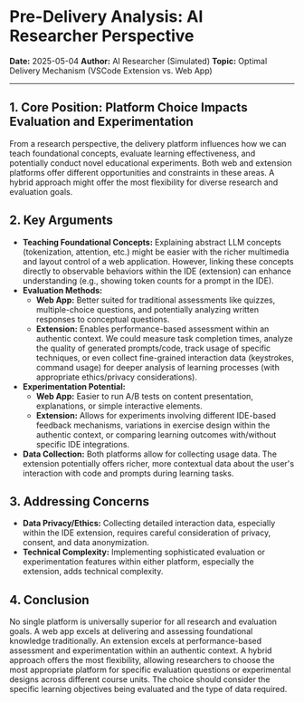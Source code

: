 # Pre-Delivery Analysis: AI Researcher Perspective

**Date:** 2025-05-04
**Author:** AI Researcher (Simulated)
**Topic:** Optimal Delivery Mechanism (VSCode Extension vs. Web App)

---

## 1. Core Position: Platform Choice Impacts Evaluation and Experimentation

From a research perspective, the delivery platform influences how we can teach foundational concepts, evaluate learning effectiveness, and potentially conduct novel educational experiments. Both web and extension platforms offer different opportunities and constraints in these areas. A hybrid approach might offer the most flexibility for diverse research and evaluation goals.

## 2. Key Arguments

*   **Teaching Foundational Concepts:** Explaining abstract LLM concepts (tokenization, attention, etc.) might be easier with the richer multimedia and layout control of a web application. However, linking these concepts directly to observable behaviors within the IDE (extension) can enhance understanding (e.g., showing token counts for a prompt in the IDE).
*   **Evaluation Methods:** 
    *   **Web App:** Better suited for traditional assessments like quizzes, multiple-choice questions, and potentially analyzing written responses to conceptual questions.
    *   **Extension:** Enables performance-based assessment within an authentic context. We could measure task completion times, analyze the quality of generated prompts/code, track usage of specific techniques, or even collect fine-grained interaction data (keystrokes, command usage) for deeper analysis of learning processes (with appropriate ethics/privacy considerations).
*   **Experimentation Potential:** 
    *   **Web App:** Easier to run A/B tests on content presentation, explanations, or simple interactive elements.
    *   **Extension:** Allows for experiments involving different IDE-based feedback mechanisms, variations in exercise design within the authentic context, or comparing learning outcomes with/without specific IDE integrations.
*   **Data Collection:** Both platforms allow for collecting usage data. The extension potentially offers richer, more contextual data about the user's interaction with code and prompts during learning tasks.

## 3. Addressing Concerns

*   **Data Privacy/Ethics:** Collecting detailed interaction data, especially within the IDE extension, requires careful consideration of privacy, consent, and data anonymization.
*   **Technical Complexity:** Implementing sophisticated evaluation or experimentation features within either platform, especially the extension, adds technical complexity.

## 4. Conclusion

No single platform is universally superior for all research and evaluation goals. A web app excels at delivering and assessing foundational knowledge traditionally. An extension excels at performance-based assessment and experimentation within an authentic context. A hybrid approach offers the most flexibility, allowing researchers to choose the most appropriate platform for specific evaluation questions or experimental designs across different course units. The choice should consider the specific learning objectives being evaluated and the type of data required. 